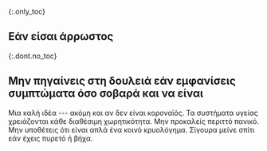 {:.only_toc} 
## Εάν είσαι άρρωστος 

 {:.dont.no_toc} 
## Μην πηγαίνεις στη δουλειά εάν εμφανίσεις συμπτώματα όσο σοβαρά και να είναι

Μια καλή ιδέα --- ακόμη και αν δεν είναι κοροναϊός. Τα συστήματα υγείας χρειάζονται κάθε διαθέσιμη χωρητικότητα. Μην προκαλείς περιττό πανικό. Μην υποθέτεις ότι είναι απλά ένα κοινό κρυολόγημα. Σίγουρα μείνε σπίτι εάν έχεις πυρετό ή βήχα.

